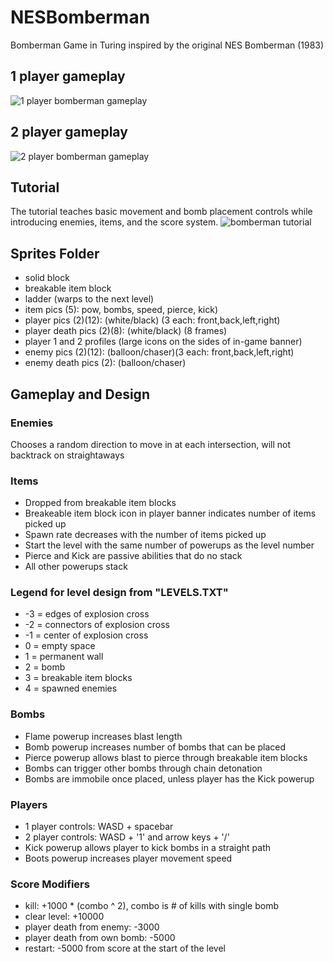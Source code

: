 # NESBomberman
Bomberman Game in Turing inspired by the original NES Bomberman (1983)

## 1 player gameplay
![1 player bomberman gameplay](https://i.imgur.com/S7MJBxc.png)

## 2 player gameplay
![2 player bomberman gameplay](https://i.imgur.com/HbkU64k.png)

## Tutorial
The tutorial teaches basic movement and bomb placement controls while introducing enemies, items, and the score system.
![bomberman tutorial](https://i.imgur.com/TRajr0X.png)

## Sprites Folder

- solid block
- breakable item block
- ladder (warps to the next level)
- item pics (5): pow, bombs, speed, pierce, kick)
- player pics (2)(12): (white/black) (3 each: front,back,left,right)
- player death pics (2)(8): (white/black) (8 frames)
- player 1 and 2 profiles (large icons on the sides of in-game banner)
- enemy pics (2)(12): (balloon/chaser)(3 each: front,back,left,right)
- enemy death pics (2): (balloon/chaser)

## Gameplay and Design

### Enemies
Chooses a random direction to move in at each intersection, will not backtrack on straightaways

### Items
- Dropped from breakable item blocks
- Breakeable item block icon in player banner indicates number of items picked up
- Spawn rate decreases with the number of items picked up
- Start the level with the same number of powerups as the level number
- Pierce and Kick are passive abilities that do no stack
- All other powerups stack

### Legend for level design from "LEVELS.TXT"
- -3 = edges of explosion cross
- -2 = connectors of explosion cross
- -1 = center of explosion cross
- 0 = empty space
- 1 = permanent wall
- 2 = bomb
- 3 = breakable item blocks
- 4 = spawned enemies

### Bombs
- Flame powerup increases blast length
- Bomb powerup increases number of bombs that can be placed
- Pierce powerup allows blast to pierce through breakable item blocks
- Bombs can trigger other bombs through chain detonation
- Bombs are immobile once placed, unless player has the Kick powerup

### Players
- 1 player controls: WASD + spacebar
- 2 player controls: WASD + '1' and arrow keys + '/'
- Kick powerup allows player to kick bombs in a straight path
- Boots powerup increases player movement speed

### Score Modifiers
- kill: +1000 * (combo ^ 2), combo is # of kills with single bomb
- clear level: +10000
- player death from enemy: -3000
- player death from own bomb: -5000
- restart: -5000 from score at the start of the level



